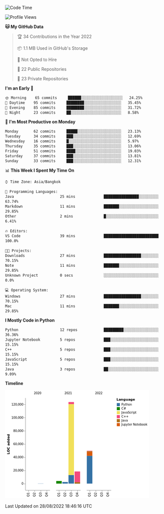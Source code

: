 <!--START_SECTION:waka-->
![Code Time](http://img.shields.io/badge/Code%20Time-822%20hrs%2041%20mins-blue)

![Profile Views](http://img.shields.io/badge/Profile%20Views-0-blue)

**🐱 My GitHub Data** 

> 🏆 34 Contributions in the Year 2022
 > 
> 📦 1.1 MB Used in GitHub's Storage 
 > 
> 🚫 Not Opted to Hire
 > 
> 📜 22 Public Repositories 
 > 
> 🔑 23 Private Repositories  
 > 
**I'm an Early 🐤** 

```text
🌞 Morning    65 commits     ██████░░░░░░░░░░░░░░░░░░░   24.25% 
🌆 Daytime    95 commits     ████████░░░░░░░░░░░░░░░░░   35.45% 
🌃 Evening    85 commits     ████████░░░░░░░░░░░░░░░░░   31.72% 
🌙 Night      23 commits     ██░░░░░░░░░░░░░░░░░░░░░░░   8.58%

```
📅 **I'm Most Productive on Monday** 

```text
Monday       62 commits     █████░░░░░░░░░░░░░░░░░░░░   23.13% 
Tuesday      34 commits     ███░░░░░░░░░░░░░░░░░░░░░░   12.69% 
Wednesday    16 commits     █░░░░░░░░░░░░░░░░░░░░░░░░   5.97% 
Thursday     35 commits     ███░░░░░░░░░░░░░░░░░░░░░░   13.06% 
Friday       51 commits     ████░░░░░░░░░░░░░░░░░░░░░   19.03% 
Saturday     37 commits     ███░░░░░░░░░░░░░░░░░░░░░░   13.81% 
Sunday       33 commits     ███░░░░░░░░░░░░░░░░░░░░░░   12.31%

```


📊 **This Week I Spent My Time On** 

```text
⌚︎ Time Zone: Asia/Bangkok

💬 Programming Languages: 
Java                     25 mins             ████████████████░░░░░░░░░   63.74% 
Markdown                 11 mins             ███████░░░░░░░░░░░░░░░░░░   29.85% 
Other                    2 mins              █░░░░░░░░░░░░░░░░░░░░░░░░   6.41%

🔥 Editors: 
VS Code                  39 mins             █████████████████████████   100.0%

🐱‍💻 Projects: 
Downloads                27 mins             █████████████████░░░░░░░░   70.15% 
Note                     11 mins             ███████░░░░░░░░░░░░░░░░░░   29.85% 
Unknown Project          0 secs              ░░░░░░░░░░░░░░░░░░░░░░░░░   0.0%

💻 Operating System: 
Windows                  27 mins             █████████████████░░░░░░░░   70.15% 
Mac                      11 mins             ███████░░░░░░░░░░░░░░░░░░   29.85%

```

**I Mostly Code in Python** 

```text
Python                   12 repos            █████████░░░░░░░░░░░░░░░░   36.36% 
Jupyter Notebook         5 repos             ███░░░░░░░░░░░░░░░░░░░░░░   15.15% 
C++                      5 repos             ███░░░░░░░░░░░░░░░░░░░░░░   15.15% 
JavaScript               5 repos             ███░░░░░░░░░░░░░░░░░░░░░░   15.15% 
Java                     3 repos             ██░░░░░░░░░░░░░░░░░░░░░░░   9.09%

```


**Timeline**

![Chart not found](https://raw.githubusercontent.com/pntt3011/pntt3011/main/charts/bar_graph.png) 


 Last Updated on 28/08/2022 18:46:16 UTC
<!--END_SECTION:waka-->
